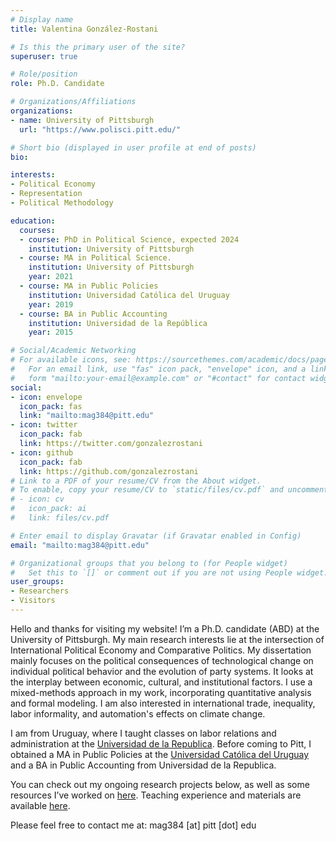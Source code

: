```yaml
---
# Display name
title: Valentina González-Rostani

# Is this the primary user of the site?
superuser: true

# Role/position
role: Ph.D. Candidate

# Organizations/Affiliations
organizations:
- name: University of Pittsburgh
  url: "https://www.polisci.pitt.edu/"

# Short bio (displayed in user profile at end of posts)
bio: 

interests:
- Political Economy
- Representation
- Political Methodology

education:
  courses:
  - course: PhD in Political Science, expected 2024
    institution: University of Pittsburgh
  - course: MA in Political Science.
    institution: University of Pittsburgh
    year: 2021
  - course: MA in Public Policies 
    institution: Universidad Católica del Uruguay
    year: 2019
  - course: BA in Public Accounting 
    institution: Universidad de la República
    year: 2015

# Social/Academic Networking
# For available icons, see: https://sourcethemes.com/academic/docs/page-builder/#icons
#   For an email link, use "fas" icon pack, "envelope" icon, and a link in the
#   form "mailto:your-email@example.com" or "#contact" for contact widget.
social:
- icon: envelope
  icon_pack: fas
  link: "mailto:mag384@pitt.edu"
- icon: twitter
  icon_pack: fab
  link: https://twitter.com/gonzalezrostani
- icon: github
  icon_pack: fab
  link: https://github.com/gonzalezrostani
# Link to a PDF of your resume/CV from the About widget.
# To enable, copy your resume/CV to `static/files/cv.pdf` and uncomment the lines below.
# - icon: cv
#   icon_pack: ai
#   link: files/cv.pdf

# Enter email to display Gravatar (if Gravatar enabled in Config)
email: "mailto:mag384@pitt.edu"

# Organizational groups that you belong to (for People widget)
#   Set this to `[]` or comment out if you are not using People widget.
user_groups:
- Researchers
- Visitors
---
```


Hello and thanks for visiting my website! I’m a Ph.D. candidate (ABD) at the University of Pittsburgh. My main research interests lie at the intersection of International Political Economy and Comparative Politics. My dissertation mainly focuses on the political consequences of technological change on individual political behavior and the evolution of party systems. It looks at the interplay between economic, cultural, and institutional factors. I use a mixed-methods approach in my work, incorporating quantitative analysis and formal modeling. I am also interested in international trade, inequality, labor informality, and automation's effects on climate change.

I am from Uruguay, where I taught classes on labor relations and administration at the [Universidad de la Republica](https://udelar.edu.uy/portal/). Before coming to Pitt, I obtained a MA in Public Policies at the [Universidad Católica del Uruguay](https://ucu.edu.uy/es/taxonomy/term/40/node/113) and a BA in Public Accounting from Universidad de la Republica.

You can check out my ongoing research projects below, as well as some resources I’ve worked on [here](https://gonzalez-rostani.netlify.app/resources/). Teaching experience and materials are available [here](https://gonzalez-rostani.netlify.app/courses/). 

Please feel free to contact me at: mag384 [at] pitt [dot] edu
